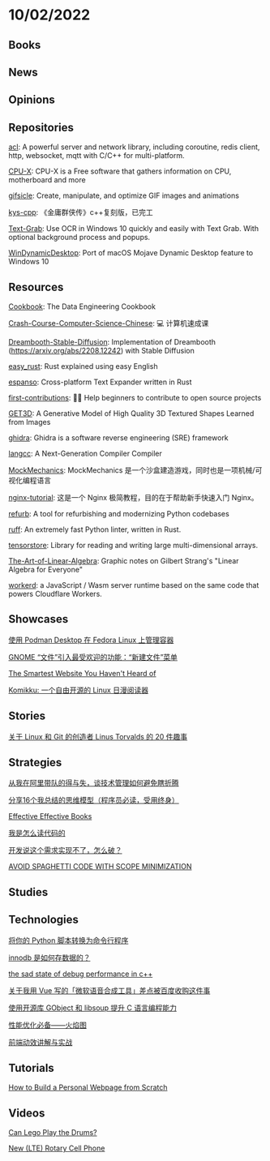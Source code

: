# 10/02/2022

## Books

## News

## Opinions

## Repositories
[acl](https://github.com/acl-dev/acl): A powerful server and network library, including coroutine, redis client, http, websocket, mqtt with C/C++ for multi-platform.

[CPU-X](https://github.com/X0rg/CPU-X): CPU-X is a Free software that gathers information on CPU, motherboard and more

[gifsicle](https://github.com/kohler/gifsicle): Create, manipulate, and optimize GIF images and animations

[kys-cpp](https://github.com/scarsty/kys-cpp): 《金庸群侠传》c++复刻版，已完工

[Text-Grab](https://github.com/TheJoeFin/Text-Grab): Use OCR in Windows 10 quickly and easily with Text Grab. With optional background process and popups.

[WinDynamicDesktop](https://github.com/t1m0thyj/WinDynamicDesktop): Port of macOS Mojave Dynamic Desktop feature to Windows 10

## Resources
[Cookbook](https://github.com/andkret/Cookbook): The Data Engineering Cookbook

[Crash-Course-Computer-Science-Chinese](https://github.com/1c7/Crash-Course-Computer-Science-Chinese): 💻 计算机速成课

[Dreambooth-Stable-Diffusion](https://github.com/XavierXiao/Dreambooth-Stable-Diffusion): Implementation of Dreambooth (https://arxiv.org/abs/2208.12242) with Stable Diffusion

[easy_rust](https://github.com/Dhghomon/easy_rust): Rust explained using easy English

[espanso](https://github.com/espanso/espanso): Cross-platform Text Expander written in Rust

[first-contributions](https://github.com/firstcontributions/first-contributions): 🚀✨ Help beginners to contribute to open source projects

[GET3D](https://github.com/nv-tlabs/GET3D): A Generative Model of High Quality 3D Textured Shapes Learned from Images

[ghidra](https://github.com/NationalSecurityAgency/ghidra): Ghidra is a software reverse engineering (SRE) framework

[langcc](https://github.com/jzimmerman/langcc): A Next-Generation Compiler Compiler

[MockMechanics](https://gitee.com/mirrors/MockMechanics): MockMechanics 是一个沙盒建造游戏，同时也是一项机械/可视化编程语言

[nginx-tutorial](https://github.com/dunwu/nginx-tutorial): 这是一个 Nginx 极简教程，目的在于帮助新手快速入门 Nginx。

[refurb](https://github.com/dosisod/refurb): A tool for refurbishing and modernizing Python codebases

[ruff](https://github.com/charliermarsh/ruff): An extremely fast Python linter, written in Rust.

[tensorstore](https://github.com/google/tensorstore): Library for reading and writing large multi-dimensional arrays.

[The-Art-of-Linear-Algebra](https://github.com/kenjihiranabe/The-Art-of-Linear-Algebra): Graphic notes on Gilbert Strang's "Linear Algebra for Everyone"

[workerd](https://github.com/cloudflare/workerd): a JavaScript / Wasm server runtime based on the same code that powers Cloudflare Workers.

## Showcases
[使用 Podman Desktop 在 Fedora Linux 上管理容器](https://linux.cn/article-15058-1.html)

[GNOME “文件”引入最受欢迎的功能：“新建文件”菜单](https://linux.cn/article-15057-1.html)

[The Smartest Website You Haven't Heard of](https://www.bedelstein.com/post/mcmaster-carr)

[Komikku: 一个自由开源的 Linux 日漫阅读器](https://linux.cn/article-15078-1.html)

## Stories
[关于 Linux 和 Git 的创造者 Linus Torvalds 的 20 件趣事](https://linux.cn/article-15063-1.html)

## Strategies
[从我在阿里带队的得与失，谈技术管理如何避免瞎折腾](https://mp.weixin.qq.com/s/uHaNpNJ5e65CMXmTFSmY7g)

[分享16个我总结的思维模型（程序员必读，受用终身）](https://mp.weixin.qq.com/s/ZvNWabq0339YEOhmUOdCKA)

[Effective Effective Books](http://scottmeyers.blogspot.com/2013/01/effective-effective-books.html)

[我是怎么读代码的](https://mp.weixin.qq.com/s?__biz=MjM5MjY3OTgwMA==&mid=2652483509&idx=1&sn=38f3849ec43c18e208851c4311e8b5bf&scene=58&subscene=0)

[开发说这个需求实现不了，怎么破？](https://juejin.cn/post/7148718180729356302)

[AVOID SPAGHETTI CODE WITH SCOPE MINIMIZATION](https://massimo-nazaria.github.io/blog/2022/02/10/avoid-spaghetti-code-with-scope-minimization.html)

## Studies

## Technologies
[将你的 Python 脚本转换为命令行程序](https://linux.cn/article-15061-1.html)

[innodb 是如何存数据的？](https://mp.weixin.qq.com/s/qtHDWJB3UrgU4zxINUQ8yw)

[the sad state of debug performance in c++](https://vittorioromeo.info/index/blog/debug_performance_cpp.html)

[关于我用 Vue 写的「微软语音合成工具」差点被百度收购这件事](https://juejin.cn/post/7147625147271217165)

[使用开源库 GObject 和 libsoup 提升 C 语言编程能力](https://linux.cn/article-15065-1.html)

[性能优化必备——火焰图](https://zhuanlan.zhihu.com/p/147875569)

[前端动效讲解与实战](https://www.cnblogs.com/gugujifly/p/16647070.html)

## Tutorials
[How to Build a Personal Webpage from Scratch](https://rutar.org/writing/how-to-build-a-personal-webpage-from-scratch/)

## Videos
[Can Lego Play the Drums?](https://www.youtube.com/watch?v=BlaY8kSTO28)

[New (LTE) Rotary Cell Phone](https://www.youtube.com/watch?v=uV1C-41tq64)

